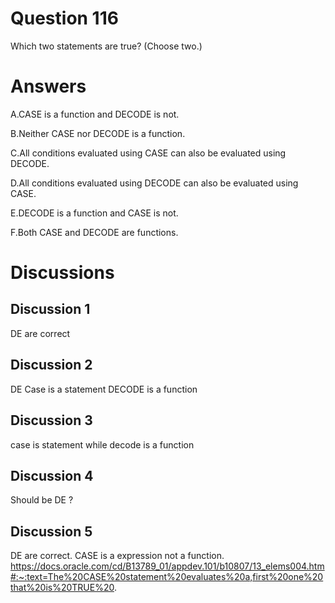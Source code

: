 # Question 116
Which two statements are true? (Choose two.)

# Answers
A.CASE is a function and DECODE is not.

B.Neither CASE nor DECODE is a function.

C.All conditions evaluated using CASE can also be evaluated using DECODE.

D.All conditions evaluated using DECODE can also be evaluated using CASE.

E.DECODE is a function and CASE is not.

F.Both CASE and DECODE are functions.

# Discussions
## Discussion 1
DE are correct

## Discussion 2
DE 
Case is a statement DECODE is a function

## Discussion 3
case is statement while decode is a function

## Discussion 4
Should be DE ?

## Discussion 5
DE are correct.
CASE is a expression not a function.
https://docs.oracle.com/cd/B13789_01/appdev.101/b10807/13_elems004.htm#:~:text=The%20CASE%20statement%20evaluates%20a,first%20one%20that%20is%20TRUE%20.

